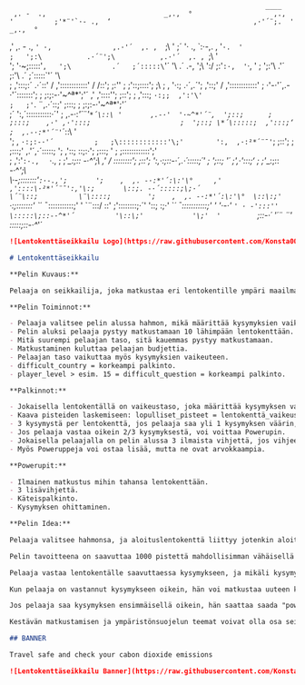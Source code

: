                                                                                     
                                                                   ____             
     ,. -  .,                             _,.,  °                    ,.,   '          ;'*¨'`·- .,  ‘                                   ,·'´¨;.  '                                  _,.,  °    
   ,' ,. -  .,  `' ·,               ,.·'´  ,. ,  `;\ '                ;´   '· .,         \`:·-,. ,   '` ·.  '                             ;   ';:\           .·´¨';\           ,.·'´  ,. ,  `;\ '  
   '; '·~;:::::'`,   ';\          .´   ;´:::::\`'´ \'\              .´  .-,    ';\        '\:/   ;\:'`:·,  '`·, '                         ;     ';:'\      .'´     ;:'\        .´   ;´:::::\`'´ \'\  
    ;   ,':\::;:´  .·´::\'       /   ,'::\::::::\:::\:'            /   /:\:';   ;:'\'       ;   ;'::\;::::';   ;\                         ;   ,  '·:;  .·´,.´';  ,'::;'       /   ,'::\::::::\:::\:' 
    ;  ·'-·'´,.-·'´:::::::';     ;   ;:;:-·'~^ª*';\'´            ,'  ,'::::'\';  ;::';       ;  ,':::;  `·:;;  ,':'\'                      ;   ;'`.    ¨,.·´::;'  ;:::;       ;   ;:;:-·'~^ª*';\'´   
  ;´    ':,´:::::::::::·´'      ;  ,.-·:*'´¨'`*´\::\ '       ,.-·'  '·~^*'´¨,  ';::;      ;   ;:::;    ,·' ,·':::;                      ;  ';::; \*´\:::::;  ,':::;‘       ;  ,.-·:*'´¨'`*´\::\ '  
   ';  ,    `·:;:-·'´          ;   ;\::::::::::::'\;'        ':,  ,·:²*´¨¯'`;  ;::';      ;  ;:::;'  ,.'´,·´:::::;                     ';  ,'::;   \::\;:·';  ;:::; '      ;   ;\::::::::::::'\;'   
   ; ,':\'`:·.,  ` ·.,         ;  ;'_\_:;:: -·^*';\        ,'  / \::::::::';  ;::';     ':,·:;::-·´,.·´\:::::;´'                      ;  ';::;     '*´  ;',·':::;‘        ;  ;'_\_:;:: -·^*';\   
   \·-;::\:::::'`:·-.,';       ';    ,  ,. -·:*'´:\:'\°     ,' ,'::::\·²*'´¨¯':,'\:;       \::;. -·´:::::;\;·´                         \´¨\::;          \¨\::::;         ';    ,  ,. -·:*'´:\:'\° 
    \::\:;'` ·:;:::::\::\'      \`*´ ¯\:::::::::::\;' '    \`¨\:::/          \::\'        \;'\::::::::;·´'                             '\::\;            \:\;·'           \`*´ ¯\:::::::::::\;' '
     '·-·'       `' · -':::''       \:::::\;::-·^*'´          '\::\;'            '\;'  '         `\;::-·´                                   '´¨               ¨'               \:::::\;::-·^*'´  
                                                                                    
```markdown
![Lentokenttäseikkailu Logo](https://raw.githubusercontent.com/Konsta00/Air-Travellers-Challenge/main/images/LOGO.png)

# Lentokenttäseikkailu

**Pelin Kuvaus:**

Pelaaja on seikkailija, joka matkustaa eri lentokentille ympäri maailmaa. Pelaaja ratkaisee ohjelmointi kysymyksiä, jolla ansaitsee €-budjettia, samalla pelaaja voi löytää poweruppeja ja oppia samalla lentokenttien historiasta ja kulttuurista.

**Pelin Toiminnot:**

- Pelaaja valitsee pelin alussa hahmon, mikä määrittää kysymyksien vaikeuden ja aloituspaikan maailmassa.
- Pelin aluksi pelaaja pystyy matkustamaan 10 lähimpään lentokenttään.
- Mitä suurempi pelaajan taso, sitä kauemmas pystyy matkustamaan.
- Matkustaminen kuluttaa pelaajan budjettia.
- Pelaajan taso vaikuttaa myös kysymyksien vaikeuteen.
- difficult_country = korkeampi palkinto.
- player_level > esim. 15 = difficult_question = korkeampi palkinto.

**Palkinnot:**

- Jokaisella lentokentällä on vaikeustaso, joka määrittää kysymyksen vaikeuden ja mahdollisen powerupin.
- Kaava pisteiden laskemiseen: lopulliset_pisteet = lentokenttä_vaikeustaso * pisteet_kysymyksestä.
- 3 kysymystä per lentokenttä, jos pelaaja saa yli 1 kysymyksen väärin, tulee miinuspisteitä.
- Jos pelaaja vastaa oikein 2/3 kysymyksestä, voi voittaa Powerupin.
- Jokaisella pelaajalla on pelin alussa 3 ilmaista vihjettä, jos vihjeet loppuvat, niitä pystyy ostamaan lisää.
- Myös Poweruppeja voi ostaa lisää, mutta ne ovat arvokkaampia.

**Powerupit:**

- Ilmainen matkustus mihin tahansa lentokenttään.
- 3 lisävihjettä.
- Käteispalkinto.
- Kysymyksen ohittaminen.

**Pelin Idea:**

Pelaaja valitsee hahmonsa, ja aloituslentokenttä liittyy jotenkin aloitushahmoon. Esimerkiksi hahmon valinta: Donald Trump, jolloin aloituspaikkana olisi Yhdysvallat (Lentokenttä siellä).

Pelin tavoitteena on saavuttaa 1000 pistettä mahdollisimman vähäisellä lentämisellä.

Pelaaja vastaa lentokentälle saavuttaessa kysymykseen, ja mikäli kysymyksen saa ensimmäisellä vastauksella oikein, pelaaja saa +100 pistettä. Mikäli vastaa yrityksellä oikein, saa +70 pistettä, ja kolmannella yrityksellä +50 pistettä.

Kun pelaaja on vastannut kysymykseen oikein, hän voi matkustaa uuteen kohteeseen. Täällä taas vastaa kysymykseen.

Jos pelaaja saa kysymyksen ensimmäisellä oikein, hän saattaa saada "power upin", jolla voi "skipata" kysymyksen jollakin kentällä ja saada suoraan 100 pistettä.

Kestävän matkustamisen ja ympäristönsuojelun teemat voivat olla osa seikkailua, esimerkiksi auttamalla paikallista ympäristöä.

## BANNER

Travel safe and check your cabon dioxide emissions

![Lentokenttäseikkailu Banner](https://raw.githubusercontent.com/Konsta00/Air-Travellers-Challenge/main/images/BANNER_X_SNAKE.png)
```